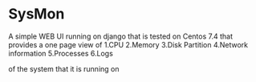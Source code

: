 # SysMon

A simple WEB UI running on django that is tested on Centos 7.4 that provides a one page view of 
1.CPU
2.Memory
3.Disk Partition
4.Network information
5.Processes
6.Logs

of the system that it is running on

